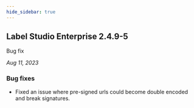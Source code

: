 ```yaml
---
hide_sidebar: true
---
```




## Label Studio Enterprise 2.4.9-5

<div class="onprem-highlight">Bug fix</div>

*Aug 11, 2023*

### Bug fixes
- Fixed an issue where pre-signed urls could become double encoded and break signatures.

